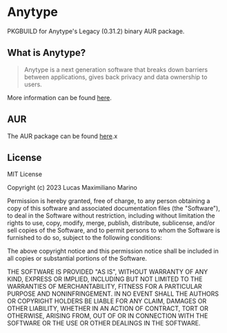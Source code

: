 # Anytype

PKGBUILD for Anytype's Legacy (0.31.2) binary AUR package.

## What is Anytype?

> Anytype is a next generation software that breaks
> down barriers between applications, gives back
> privacy and data ownership to users.

More information can be found [here](https://anytype.io).

## AUR

The AUR package can be found [here](https://aur.archlinux.org/packages/anytype-legacy/).x

## License

MIT License

Copyright (c) 2023 Lucas Maximiliano Marino

Permission is hereby granted, free of charge, to any person obtaining a copy
of this software and associated documentation files (the "Software"), to deal
in the Software without restriction, including without limitation the rights
to use, copy, modify, merge, publish, distribute, sublicense, and/or sell
copies of the Software, and to permit persons to whom the Software is
furnished to do so, subject to the following conditions:

The above copyright notice and this permission notice shall be included in all
copies or substantial portions of the Software.

THE SOFTWARE IS PROVIDED "AS IS", WITHOUT WARRANTY OF ANY KIND, EXPRESS OR
IMPLIED, INCLUDING BUT NOT LIMITED TO THE WARRANTIES OF MERCHANTABILITY,
FITNESS FOR A PARTICULAR PURPOSE AND NONINFRINGEMENT. IN NO EVENT SHALL THE
AUTHORS OR COPYRIGHT HOLDERS BE LIABLE FOR ANY CLAIM, DAMAGES OR OTHER
LIABILITY, WHETHER IN AN ACTION OF CONTRACT, TORT OR OTHERWISE, ARISING FROM,
OUT OF OR IN CONNECTION WITH THE SOFTWARE OR THE USE OR OTHER DEALINGS IN THE
SOFTWARE.
